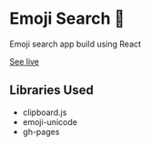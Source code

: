 # Emoji Search 🔎

Emoji search app build using React

[See live](https://haikhalfakhreez.github.io/emoji-search/)

## Libraries Used
- clipboard.js
- emoji-unicode
- gh-pages
